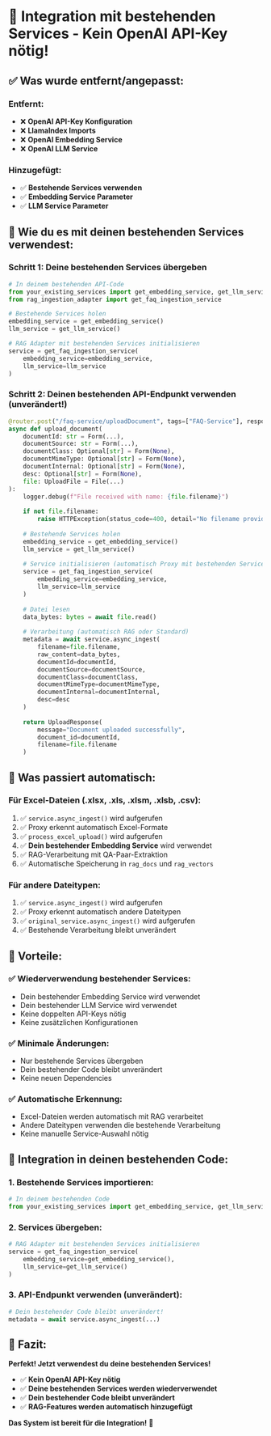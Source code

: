 # 🎯 **Integration mit bestehenden Services - Kein OpenAI API-Key nötig!**

## ✅ **Was wurde entfernt/angepasst:**

### **Entfernt:**
- ❌ **OpenAI API-Key Konfiguration**
- ❌ **LlamaIndex Imports**
- ❌ **OpenAI Embedding Service**
- ❌ **OpenAI LLM Service**

### **Hinzugefügt:**
- ✅ **Bestehende Services verwenden**
- ✅ **Embedding Service Parameter**
- ✅ **LLM Service Parameter**

## 🚀 **Wie du es mit deinen bestehenden Services verwendest:**

### **Schritt 1: Deine bestehenden Services übergeben**
```python
# In deinem bestehenden API-Code
from your_existing_services import get_embedding_service, get_llm_service
from rag_ingestion_adapter import get_faq_ingestion_service

# Bestehende Services holen
embedding_service = get_embedding_service()
llm_service = get_llm_service()

# RAG Adapter mit bestehenden Services initialisieren
service = get_faq_ingestion_service(
    embedding_service=embedding_service,
    llm_service=llm_service
)
```

### **Schritt 2: Deinen bestehenden API-Endpunkt verwenden (unverändert!)**
```python
@router.post("/faq-service/uploadDocument", tags=["FAQ-Service"], response_model=UploadResponse)
async def upload_document(
    documentId: str = Form(...),
    documentSource: str = Form(...),
    documentClass: Optional[str] = Form(None),
    documentMimeType: Optional[str] = Form(None),
    documentInternal: Optional[str] = Form(None),
    desc: Optional[str] = Form(None),
    file: UploadFile = File(...)
):
    logger.debug(f"File received with name: {file.filename}")
    
    if not file.filename:
        raise HTTPException(status_code=400, detail="No filename provided")
    
    # Bestehende Services holen
    embedding_service = get_embedding_service()
    llm_service = get_llm_service()
    
    # Service initialisieren (automatisch Proxy mit bestehenden Services)
    service = get_faq_ingestion_service(
        embedding_service=embedding_service,
        llm_service=llm_service
    )
    
    # Datei lesen
    data_bytes: bytes = await file.read()
    
    # Verarbeitung (automatisch RAG oder Standard)
    metadata = await service.async_ingest(
        filename=file.filename,
        raw_content=data_bytes,
        documentId=documentId,
        documentSource=documentSource,
        documentClass=documentClass,
        documentMimeType=documentMimeType,
        documentInternal=documentInternal,
        desc=desc
    )
    
    return UploadResponse(
        message="Document uploaded successfully",
        document_id=documentId,
        filename=file.filename
    )
```

## 🎯 **Was passiert automatisch:**

### **Für Excel-Dateien (.xlsx, .xls, .xlsm, .xlsb, .csv):**
1. ✅ `service.async_ingest()` wird aufgerufen
2. ✅ Proxy erkennt automatisch Excel-Formate
3. ✅ `process_excel_upload()` wird aufgerufen
4. ✅ **Dein bestehender Embedding Service** wird verwendet
5. ✅ RAG-Verarbeitung mit QA-Paar-Extraktion
6. ✅ Automatische Speicherung in `rag_docs` und `rag_vectors`

### **Für andere Dateitypen:**
1. ✅ `service.async_ingest()` wird aufgerufen
2. ✅ Proxy erkennt automatisch andere Dateitypen
3. ✅ `original_service.async_ingest()` wird aufgerufen
4. ✅ Bestehende Verarbeitung bleibt unverändert

## 🎉 **Vorteile:**

### **✅ Wiederverwendung bestehender Services:**
- Dein bestehender Embedding Service wird verwendet
- Dein bestehender LLM Service wird verwendet
- Keine doppelten API-Keys nötig
- Keine zusätzlichen Konfigurationen

### **✅ Minimale Änderungen:**
- Nur bestehende Services übergeben
- Dein bestehender Code bleibt unverändert
- Keine neuen Dependencies

### **✅ Automatische Erkennung:**
- Excel-Dateien werden automatisch mit RAG verarbeitet
- Andere Dateitypen verwenden die bestehende Verarbeitung
- Keine manuelle Service-Auswahl nötig

## 🔧 **Integration in deinen bestehenden Code:**

### **1. Bestehende Services importieren:**
```python
# In deinem bestehenden Code
from your_existing_services import get_embedding_service, get_llm_service
```

### **2. Services übergeben:**
```python
# RAG Adapter mit bestehenden Services initialisieren
service = get_faq_ingestion_service(
    embedding_service=get_embedding_service(),
    llm_service=get_llm_service()
)
```

### **3. API-Endpunkt verwenden (unverändert):**
```python
# Dein bestehender Code bleibt unverändert!
metadata = await service.async_ingest(...)
```

## 🎯 **Fazit:**

**Perfekt! Jetzt verwendest du deine bestehenden Services!** 

- ✅ **Kein OpenAI API-Key nötig**
- ✅ **Deine bestehenden Services werden wiederverwendet**
- ✅ **Dein bestehender Code bleibt unverändert**
- ✅ **RAG-Features werden automatisch hinzugefügt**

**Das System ist bereit für die Integration!** 🚀
